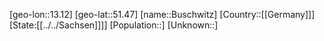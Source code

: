 ﻿---
location: [51.47,13.12]
type: City
tags:
- geo/City


SpocWebEntityId: 29423
isDeleted: false
confidential: public

---
[geo-lon::13.12]
[geo-lat::51.47]
[name::Buschwitz]
[Country::[[Germany]]]
[State:[[../../Sachsen]]]]
[Population::]
[Unknown::]

